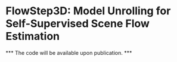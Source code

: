 # FlowStep3D: Model Unrolling for Self-Supervised Scene Flow Estimation


*** The code will be available upon publication. ***
